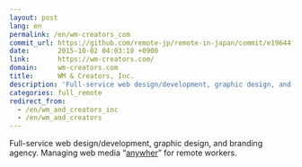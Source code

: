 ```yaml
---
layout: post
lang: en
permalink: /en/wm-creators_com
commit_url: https://github.com/remote-jp/remote-in-japan/commit/e19644f026f3b89518395c20dd6d8f10edd87113
date:       2015-10-02 04:03:18 +0900
link:       https://wm-creators.com/
domain:     wm-creators.com
title:      WM & Creators, Inc.
description: 'Full-service web design/development, graphic design, and branding agency. Managing web media “anywher” for remote workers.'
categories: full_remote
redirect_from:
  - /en/wm_and_creators_inc
  - /en/wm_and_creators
---
```


<p>Full-service web design/development, graphic design, and branding agency. Managing web media “<a href="https://anywher.net">anywher</a>” for remote workers.</p>
